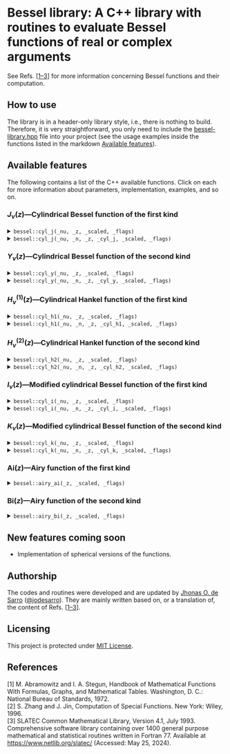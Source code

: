 # Bessel library: A C++ library with routines to evaluate Bessel functions of real or complex arguments

See Refs. [[1–3](#references)] for more information concerning Bessel functions and their computation.

## How to use

The library is in a header-only library style, i.e., there is nothing to build. Therefore, it is very straightforward, you only need to include the <a href="bessel-library.hpp">bessel-library.hpp</a> file into your project (see the usage examples inside the functions listed in the markdown [Available features](#available-features)).

## Available features

The following contains a list of the C++ available functions. Click on each for more information about parameters, implementation, examples, and so on.

### _J_<sub>_ν_</sub>(_z_)—Cylindrical Bessel function of the first kind

<details>
<summary><code>bessel::cyl_j(_nu, _z, _scaled, _flags)</code></summary>
  
- **Description:** Calculation of _cylindrical Bessel function of the first kind_ of integer or real order $\nu$ and real or complex argument $z$, that is, $J_\nu(z)$.
- **Input parameters:**
  - `_nu`: Integer or real order $\nu$ in `T1` type, with `T1` being `int`, `float` or `double`.
  - `_z`: Real argument $z$ in `T2` type, or complex argument $z$ in `std::complex<T2>` form, with `T2` being `float` or `double`.
  - `_scaled`: Optional `bool` parameter. If `true`, returns a scaled version of the result (see Output topic below).
  - `_flags`: Optional `bool` parameter. If `true`, print error and warning messages.
- **Output:** For real $z$, it returns $J_\nu(z)$ in `T2` type; for complex $z$, the complex value of $J_\nu(z)$ in `std::complex<T2>` form.  If `_scaled = true`, it returns $J_\nu(z)\textrm{ }e^{-|\text{Im}(z)|}$.
- **Implementation:** In general, the routine is based on the D. E. Amos Fortran 77 routines of the SLATEC library [[3](#references)]. Such Fortran routines, and all their dependencies, were carefully translated to be used in this library. Negative orders are handled by Eqs. (5.4.2) and (5.5.4) of Ref. [[2](#references)] for, respectively, $\nu \in \mathtt{Z}$ and $\nu \notin \mathtt{Z}$; in the latter case, it yields $\infty+i\infty$ when $|z|=0$.
- **Usage example:**
    ```cpp
    #include <iostream>
    #include "bessel-library.hpp"
    
    int main()
    {
     // Declaration of variables
     double nu = 3.5;
     std::complex<double> z = std::complex<double>(1.0, 2.3);
     std::complex<double> result;
     std::complex<double> scaled_result;
     
     // Calculation of a function
     result = bessel::cyl_j( nu, z );
    
     // Alternative calculation with flags
     result = bessel::cyl_j( nu, z, false, true );
    
     // Calculation of the scaled version
     scaled_result = bessel::cyl_j( nu, z, true );
    
     // Printing the results
     std::cout << result << std::endl;
     std::cout << scaled_result;
    }
    ```
</details>

<details>
  <summary><code>bessel::cyl_j(_nu, _n, _z, _cyl_j, _scaled, _flags)</code></summary>
  
  - **Description:** Concomitant calculation of a number $n \geq 1$ of _cylindrical Bessel functions of the first kind_ of integer or real orders $\nu+k-1$, where $k=1,2,...,n$, and real or complex argument $z$, that is, the sequence $J_\nu(z), J_{\nu+1}(z), ..., J_{\nu+n-1}(z)$.
  - **Input parameters:**
    - `_nu`: Integer or real initial order $\nu$ of the sequence in `T1` type, `T1` being `int`, `float` or `double`.
    - `_n`: Integer greater than zero number $n$ in `int` type.
    - `_z`: Real argument $z$ in `T2` type, or complex argument $z$ in `std::complex<T2>` form, with `T2` being `float` or `double`.
    - `_cyl_j`: Empty array of size `_n`, to sequentially store $J_{\nu+k-1}(z)$ for $k=1,2,...,n$, in `T2` type for real $z$ or in `std::complex<T2>` form for complex $z$.
    - `_scaled`: Optional `bool` parameter. If `true`, returns a scaled version of the result (see Output topic below).
    - `_flags`: Optional `bool` parameter. If `true`, print error and warning messages.
  - **Output:** For real $z$, the real values of $J_\nu(z)$, for $k=1,2,...,n$, are stored in the array `_cyl_j` in `T2` type; for complex $z$, the complex values of $J_{\nu+k-1}(z)$, for $k=1,2,...,n$, are stored in the array `_cyl_j` in `std::complex<T2>` form. If `_scaled = true`, $J_{\nu+k-1}(z)\textrm{ }e^{-|\text{Im}(z)|}$, for $k=1,2,...,n$, are stored.
  - **Implementation:** In general, the routine is based on the D. E. Amos Fortran 77 routines of the SLATEC library [[3](#references)]. Such Fortran routines, and all their dependencies, were carefully translated to be used in this library. Negative orders are handled by Eqs. (5.4.2) and (5.5.4) of Ref. [[2](#references)] for, respectively, $\nu \in \mathtt{Z}$ and $\nu \notin \mathtt{Z}$; in the latter case, it yields $\infty+i\infty$ when $|z|=0$.
  - **Usage example:**
    ```cpp
    #include <iostream>
    #include "bessel-library.hpp"
  
    int main()
    {
      // Declaration of variables
      double nu = -1.7;
      std::complex<double> z = std::complex<double>(1.2, 5.3);
      std::complex<double> results [3];
      std::complex<double> scaled_results [3];
      
      // Calculation of functions
      bessel::cyl_j( nu, 3, z, results );
  
      // Alternative calculation with flags
      bessel::cyl_j( nu, 3, z, results, false, true );
  
      // Calculation of the scaled versions
      bessel::cyl_j( nu, 3, z, scaled_results, true );
  
      // Printing the results
      std::cout << results[0] << ", " << results[1] << ", " << results[2] << std::endl;
      std::cout << scaled_results[0] << ", " << scaled_results[1] << ", " << scaled_results[2];
    }
    ```
</details>

### _Y_<sub>_ν_</sub>(_z_)—Cylindrical Bessel function of the second kind

<details>
  <summary><code>bessel::cyl_y(_nu, _z, _scaled, _flags)</code></summary>
  
  - **Description:** Calculation of _cylindrical Bessel function of the second kind_ of integer or real order $\nu$ and real or complex argument $z$, that is, $Y_\nu(z)$. Such function is also known as _Weber function_ or _Neumann function_, and sometimes written as $N_\nu(z)$.
  - **Input parameters:**
    - `_nu`: Integer or real order $\nu$ in `T1` type, with `T1` being `int`, `float` or `double`.
    - `_z`: Real argument $z$ in `T2` type, or complex argument $z$ in `std::complex<T2>` form, with `T2` being `float` or `double`.
    - `_scaled`: Optional `bool` parameter. If `true`, returns a scaled version of the result (see Output topic below).
    - `_flags`: Optional `bool` parameter. If `true`, print error and warning messages.
  - **Output:** For real $z$, it returns $Y_\nu(z)$ in `T2` type; for complex $z$, the complex value of $Y_\nu(z)$ in `std::complex<T2>` form.  If `_scaled = true`, it returns $Y_\nu(z)\textrm{ }e^{-|\text{Im}(z)|}$.
  - **Implementation:** In general, the routine is based on the D. E. Amos Fortran 77 routines of the SLATEC library [[3](#references)]. Such Fortran routines, and all their dependencies, were carefully translated to be used in this library. Negative orders are handled by Eqs. (5.4.2) and (5.5.4) of Ref. [[2](#references)] for, respectively, $\nu \in \mathtt{Z}$ and $\nu \notin \mathtt{Z}$. When $|z|=0$, it yields $-\infty$ if $\nu=0$, or $\infty+i\infty$ otherwise.
  - **Usage example:**
    ```cpp
    #include <iostream>
    #include "bessel-library.hpp"
  
    int main()
    {
      // Declaration of variables
      double nu = 3.5;
      std::complex<double> z = std::complex<double>(1.0, 2.3);
      std::complex<double> result;
      std::complex<double> scaled_result;
    
      // Calculation of a function
      result = bessel::cyl_y( nu, z );
    
      // Alternative calculation with flags
      result = bessel::cyl_y( nu, z, false, true );
  
      // Calculation of the scaled version
      scaled_result = bessel::cyl_y( nu, z, true );
      
      // Printing the results
      std::cout << result << std::endl;
      std::cout << scaled_result;
    }
    ```
</details>

<details>
  <summary><code>bessel::cyl_y(_nu, _n, _z, _cyl_y, _scaled, _flags)</code></summary>
  
  - **Description:** Concomitant calculation of a number $n \geq 1$ of _cylindrical Bessel functions of the second kind_ of integer or real orders $\nu+k-1$, where $k=1,2,...,n$, and real or complex argument $z$, that is, the sequence $Y_\nu(z), Y_{\nu+1}(z), ..., Y_{\nu+n-1}(z)$. Such functions are also known as _Weber functions_ or _Neumann functions_.
  - **Input parameters:**
    - `_nu`: Integer or real initial order $\nu$ of the sequence in `T1` type, `T1` being `int`, `float` or `double`.
    - `_n`: Integer greater than zero number $n$ in `int` type.
    - `_z`: Real argument $z$ in `T2` type, or complex argument $z$ in `std::complex<T2>` form, with `T2` being `float` or `double`.
    - `_cyl_y`: Empty array of size `_n`, to sequentially store $Y_{\nu+k-1}(z)$ for $k=1,2,...,n$, in `T2` type for real $z$ or in `std::complex<T2>` form for complex $z$.
    - `_scaled`: Optional `bool` parameter. If `true`, returns a scaled version of the result (see Output topic below).
    - `_flags`: Optional `bool` parameter. If `true`, print error and warning messages.
  - **Output:** For real $z$, the real values of $Y_\nu(z)$, for $k=1,2,...,n$, are stored in the array `_cyl_y` in `T2` type; for complex $z$, the complex values of $Y_{\nu+k-1}(z)$, for $k=1,2,...,n$, are stored in the array `_cyl_y` in `std::complex<T2>` form. If `_scaled = true`, $Y_{\nu+k-1}(z)\textrm{ }e^{-|\text{Im}(z)|}$, for $k=1,2,...,n$, are stored.
  - **Implementation:** In general, the routine is based on the D. E. Amos Fortran 77 routines of the SLATEC library [[3](#references)]. Such Fortran routines, and all their dependencies, were carefully translated to be used in this library. Negative orders are handled by Eqs. (5.4.2) and (5.5.4) of Ref. [[2](#references)] for, respectively, $\nu \in \mathtt{Z}$ and $\nu \notin \mathtt{Z}$. When $|z|=0$, it yields $-\infty$ if $\nu=0$, or $\infty+i\infty$ otherwise.
  - **Usage example:**
    ```cpp
    #include <iostream>
    #include "bessel-library.hpp"
  
    int main()
    {
      // Declaration of variables
      double nu = -1.7;
      std::complex<double> z = std::complex<double>(1.2, 5.3);
      std::complex<double> results [3];
      std::complex<double> scaled_results [3];
      
      // Calculation of functions
      bessel::cyl_y( nu, 3, z, results );
  
      // Alternative calculation with flags
      bessel::cyl_y( nu, 3, z, results, false, true );
  
      // Calculation of the scaled versions
      bessel::cyl_y( nu, 3, z, scaled_results, true );
  
      // Printing the results
      std::cout << results[0] << ", " << results[1] << ", " << results[2] << std::endl;
      std::cout << scaled_results[0] << ", " << scaled_results[1] << ", " << scaled_results[2];
    }
    ```
</details>

### _H_<sub>_ν_</sub><sup>(1)</sup>(_z_)—Cylindrical Hankel function of the first kind

<details>
<summary><code>bessel::cyl_h1(_nu, _z, _scaled, _flags)</code></summary>
  
- **Description:** Calculation of _cylindrical Hankel function of the first kind_ of integer or real order $\nu$ and real or complex argument $z$, that is, $H_\nu^{(1)}(z)$. Hankel functions are also known as _Bessel function of the third kind_.
- **Input parameters:**
  - `_nu`: Integer or real order $\nu$ in `T1` type, with `T1` being `int`, `float` or `double`.
  - `_z`: Real argument $z$ in `T2` type, or complex argument $z$ in `std::complex<T2>` form, with `T2` being `float` or `double`.
  - `_scaled`: Optional `bool` parameter. If `true`, returns a scaled version of the result (see Output topic below).
  - `_flags`: Optional `bool` parameter. If `true`, print error and warning messages.
- **Output:** For real $z$, it returns  $H_\nu^{(1)}(z)$ in `T2` type; for complex $z$, the complex value of  $H_\nu^{(1)}(z)$ in `std::complex<T2>` form.  If `_scaled = true`, it returns  $H_\nu^{(1)}(z)\textrm{ }e^{-iz}$.
- **Implementation:** In general, the routine is based on the D. E. Amos Fortran 77 routines of the SLATEC library [[3](#references)]. Such Fortran routines, and all their dependencies, were carefully translated to be used in this library. Negative orders are handled by Eq. (9.1.6) of Ref. [[1](#references)]. It yields $\infty+i\infty$ when $|z|=0$.
- **Usage example:**
    ```cpp
    #include <iostream>
    #include "bessel-library.hpp"
    
    int main()
    {
     // Declaration of variables
     double nu = 3.5;
     std::complex<double> z = std::complex<double>(1.0, 2.3);
     std::complex<double> result;
     std::complex<double> scaled_result;
     
     // Calculation of a function
     result = bessel::cyl_h1( nu, z );
    
     // Alternative calculation with flags
     result = bessel::cyl_h1( nu, z, false, true );
    
     // Calculation of the scaled version
     scaled_result = bessel::cyl_h1( nu, z, true );
    
     // Printing the results
     std::cout << result << std::endl;
     std::cout << scaled_result;
    }
    ```
</details>

<details>
  <summary><code>bessel::cyl_h1(_nu, _n, _z, _cyl_h1, _scaled, _flags)</code></summary>
  
  - **Description:** Concomitant calculation of a number $n \geq 1$ of _cylindrical Hankel functions of the first kind_ of integer or real orders $\nu+k-1$, where $k=1,2,...,n$, and real or complex argument $z$, that is, the sequence $H_\nu^{(1)}(z), H_{\nu+1}^{(1)}(z), ..., H_{\nu+n-1}^{(1)}(z)$. Hankel functions are also known as _Bessel function of the third kind_.
  - **Input parameters:**
    - `_nu`: Integer or real initial order $\nu$ of the sequence in `T1` type, `T1` being `int`, `float` or `double`.
    - `_n`: Integer greater than zero number $n$ in `int` type.
    - `_z`: Real argument $z$ in `T2` type, or complex argument $z$ in `std::complex<T2>` form, with `T2` being `float` or `double`.
    - `_cyl_h1`: Empty array of size `_n`, to sequentially store $H_{\nu+k-1}^{(1)}(z)$ for $k=1,2,...,n$, in `T2` type for real $z$ or in `std::complex<T2>` form for complex $z$.
    - `_scaled`: Optional `bool` parameter. If `true`, returns a scaled version of the result (see Output topic below).
    - `_flags`: Optional `bool` parameter. If `true`, print error and warning messages.
  - **Output:** For real $z$, the real values of $H_{\nu+k-1}^{(1)}(z)$, for $k=1,2,...,n$, are stored in the array `_cyl_h1` in `T2` type; for complex $z$, the complex values of $H_{\nu+k-1}^{(1)}(z)$, for $k=1,2,...,n$, are stored in the array `_cyl_h1` in `std::complex<T2>` form. If `_scaled = true`, $H_{\nu+k-1}^{(1)}(z)\textrm{ }e^{-iz}$, for $k=1,2,...,n$, are stored.
  - **Implementation:** In general, the routine is based on the D. E. Amos Fortran 77 routines of the SLATEC library [[3](#references)]. Such Fortran routines, and all their dependencies, were carefully translated to be used in this library. Negative orders are handled by Eq. (9.1.6) of Ref. [[1](#references)]. It yields $\infty+i\infty$ when $|z|=0$.
  - **Usage example:**
    ```cpp
    #include <iostream>
    #include "bessel-library.hpp"
  
    int main()
    {
      // Declaration of variables
      double nu = -1.7;
      std::complex<double> z = std::complex<double>(1.2, 5.3);
      std::complex<double> results [3];
      std::complex<double> scaled_results [3];
      
      // Calculation of functions
      bessel::cyl_h1( nu, 3, z, results );
  
      // Alternative calculation with flags
      bessel::cyl_h1( nu, 3, z, results, false, true );
  
      // Calculation of the scaled versions
      bessel::cyl_h1( nu, 3, z, scaled_results, true );
  
      // Printing the results
      std::cout << results[0] << ", " << results[1] << ", " << results[2] << std::endl;
      std::cout << scaled_results[0] << ", " << scaled_results[1] << ", " << scaled_results[2];
    }
    ```
</details>

### _H_<sub>_ν_</sub><sup>(2)</sup>(_z_)—Cylindrical Hankel function of the second kind

<details>
<summary><code>bessel::cyl_h2(_nu, _z, _scaled, _flags)</code></summary>
  
- **Description:** Calculation of _cylindrical Hankel function of the second kind_ of integer or real order $\nu$ and real or complex argument $z$, that is, $H_\nu^{(2)}(z)$. Hankel functions are also known as _Bessel function of the third kind_.
- **Input parameters:**
  - `_nu`: Integer or real order $\nu$ in `T1` type, with `T1` being `int`, `float` or `double`.
  - `_z`: Real argument $z$ in `T2` type, or complex argument $z$ in `std::complex<T2>` form, with `T2` being `float` or `double`.
  - `_scaled`: Optional `bool` parameter. If `true`, returns a scaled version of the result (see Output topic below).
  - `_flags`: Optional `bool` parameter. If `true`, print error and warning messages.
- **Output:** For real $z$, it returns  $H_\nu^{(2)}(z)$ in `T2` type; for complex $z$, the complex value of  $H_\nu^{(2)}(z)$ in `std::complex<T2>` form.  If `_scaled = true`, it returns  $H_\nu^{(2)}(z)\textrm{ }e^{iz}$.
- **Implementation:** In general, the routine is based on the D. E. Amos Fortran 77 routines of the SLATEC library [[3](#references)]. Such Fortran routines, and all their dependencies, were carefully translated to be used in this library. Negative orders are handled by Eq. (9.1.6) of Ref. [[1](#references)]. It yields $\infty+i\infty$ when $|z|=0$.
- **Usage example:**
    ```cpp
    #include <iostream>
    #include "bessel-library.hpp"
    
    int main()
    {
     // Declaration of variables
     double nu = 3.5;
     std::complex<double> z = std::complex<double>(1.0, 2.3);
     std::complex<double> result;
     std::complex<double> scaled_result;
     
     // Calculation of a function
     result = bessel::cyl_h2( nu, z );
    
     // Alternative calculation with flags
     result = bessel::cyl_h2( nu, z, false, true );
    
     // Calculation of the scaled version
     scaled_result = bessel::cyl_h2( nu, z, true );
    
     // Printing the results
     std::cout << result << std::endl;
     std::cout << scaled_result;
    }
    ```
</details>

<details>
  <summary><code>bessel::cyl_h2(_nu, _n, _z, _cyl_h2, _scaled, _flags)</code></summary>
  
  - **Description:** Concomitant calculation of a number $n \geq 1$ of _cylindrical Hankel functions of the second kind_ of integer or real orders $\nu+k-1$, where $k=1,2,...,n$, and real or complex argument $z$, that is, the sequence $H_\nu^{(2)}(z), H_{\nu+1}^{(2)}(z), ..., H_{\nu+n-1}^{(2)}(z)$. Hankel functions are also known as _Bessel function of the third kind_.
  - **Input parameters:**
    - `_nu`: Integer or real initial order $\nu$ of the sequence in `T1` type, `T1` being `int`, `float` or `double`.
    - `_n`: Integer greater than zero number $n$ in `int` type.
    - `_z`: Real argument $z$ in `T2` type, or complex argument $z$ in `std::complex<T2>` form, with `T2` being `float` or `double`.
    - `_cyl_h2`: Empty array of size `_n`, to sequentially store $H_{\nu+k-1}^{(2)}(z)$ for $k=1,2,...,n$, in `T2` type for real $z$ or in `std::complex<T2>` form for complex $z$.
    - `_scaled`: Optional `bool` parameter. If `true`, returns a scaled version of the result (see Output topic below).
    - `_flags`: Optional `bool` parameter. If `true`, print error and warning messages.
  - **Output:** For real $z$, the real values of $H_{\nu+k-1}^{(2)}(z)$, for $k=1,2,...,n$, are stored in the array `_cyl_h2` in `T2` type; for complex $z$, the complex values of $H_{\nu+k-1}^{(2)}(z)$, for $k=1,2,...,n$, are stored in the array `_cyl_h2` in `std::complex<T2>` form. If `_scaled = true`, $H_{\nu+k-1}^{(2)}(z)\textrm{ }e^{iz}$, for $k=1,2,...,n$, are stored.
  - **Implementation:** In general, the routine is based on the D. E. Amos Fortran 77 routines of the SLATEC library [[3](#references)]. Such Fortran routines, and all their dependencies, were carefully translated to be used in this library. Negative orders are handled by Eq. (9.1.6) of Ref. [[1](#references)]. It yields $\infty+i\infty$ when $|z|=0$.
  - **Usage example:**
    ```cpp
    #include <iostream>
    #include "bessel-library.hpp"
  
    int main()
    {
      // Declaration of variables
      double nu = -1.7;
      std::complex<double> z = std::complex<double>(1.2, 5.3);
      std::complex<double> results [3];
      std::complex<double> scaled_results [3];
      
      // Calculation of functions
      bessel::cyl_h2( nu, 3, z, results );
  
      // Alternative calculation with flags
      bessel::cyl_h2( nu, 3, z, results, false, true );
  
      // Calculation of the scaled versions
      bessel::cyl_h2( nu, 3, z, scaled_results, true );
  
      // Printing the results
      std::cout << results[0] << ", " << results[1] << ", " << results[2] << std::endl;
      std::cout << scaled_results[0] << ", " << scaled_results[1] << ", " << scaled_results[2];
    }
    ```
</details>

### _I_<sub>_ν_</sub>(_z_)—Modified cylindrical Bessel function of the first kind

<details>
<summary><code>bessel::cyl_i(_nu, _z, _scaled, _flags)</code></summary>
  
- **Description:** Calculation of _modified cylindrical Bessel function of the first kind_ of integer or real order $\nu$ and real or complex argument $z$, that is, $I_\nu(z)$. Such function is also known as _cylindrical Bessel function of imaginary argument_ or sometimes as _hyperbolic Bessel function_.
- **Input parameters:**
  - `_nu`: Integer or real order $\nu$ in `T1` type, with `T1` being `int`, `float` or `double`.
  - `_z`: Real argument $z$ in `T2` type, or complex argument $z$ in `std::complex<T2>` form, with `T2` being `float` or `double`.
  - `_scaled`: Optional `bool` parameter. If `true`, returns a scaled version of the result (see Output topic below).
  - `_flags`: Optional `bool` parameter. If `true`, print error and warning messages.
- **Output:** For real $z$, it returns $I_\nu(z)$ in `T2` type; for complex $z$, the complex value of $I_\nu(z)$ in `std::complex<T2>` form.  If `_scaled = true`, it returns $I_\nu(z)\textrm{ }e^{-|\text{Re}(z)|}$.
- **Implementation:** In general, the routine is based on the D. E. Amos Fortran 77 routines of the SLATEC library [[3](#references)]. Such Fortran routines, and all their dependencies, were carefully translated to be used in this library. Negative orders are handled by Eqs. (6.1.5) and (6.5.4) of Ref. [[2](#references)] for, respectively, $\nu \in \mathtt{Z}$ and $\nu \notin \mathtt{Z}$; in the latter case, it yields $\infty+i\infty$ when $|z|=0$.
- **Usage example:**
    ```cpp
    #include <iostream>
    #include "bessel-library.hpp"
    
    int main()
    {
     // Declaration of variables
     double nu = 3.5;
     std::complex<double> z = std::complex<double>(1.0, 2.3);
     std::complex<double> result;
     std::complex<double> scaled_result;
     
     // Calculation of a function
     result = bessel::cyl_i( nu, z );
    
     // Alternative calculation with flags
     result = bessel::cyl_i( nu, z, false, true );
    
     // Calculation of the scaled version
     scaled_result = bessel::cyl_i( nu, z, true );
    
     // Printing the results
     std::cout << result << std::endl;
     std::cout << scaled_result;
    }
    ```
</details>

<details>
  <summary><code>bessel::cyl_i(_nu, _n, _z, _cyl_i, _scaled, _flags)</code></summary>
  
  - **Description:** Concomitant calculation of a number $n \geq 1$ of _modified cylindrical Bessel functions of the first kind_ of integer or real orders $\nu+k-1$, where $k=1,2,...,n$, and real or complex argument $z$, that is, the sequence $I_\nu(z), I_{\nu+1}(z), ..., I_{\nu+n-1}(z)$. Such functions are also known as _cylindrical Bessel functions of imaginary argument_ or sometimes as _hyperbolic Bessel functions_.
  - **Input parameters:**
    - `_nu`: Integer or real initial order $\nu$ of the sequence in `T1` type, `T1` being `int`, `float` or `double`.
    - `_n`: Integer greater than zero number $n$ in `int` type.
    - `_z`: Real argument $z$ in `T2` type, or complex argument $z$ in `std::complex<T2>` form, with `T2` being `float` or `double`.
    - `_cyl_i`: Empty array of size `_n`, to sequentially store $I_{\nu+k-1}(z)$ for $k=1,2,...,n$, in `T2` type for real $z$ or in `std::complex<T2>` form for complex $z$.
    - `_scaled`: Optional `bool` parameter. If `true`, returns a scaled version of the result (see Output topic below).
    - `_flags`: Optional `bool` parameter. If `true`, print error and warning messages.
  - **Output:** For real $z$, the real values of $I_\nu(z)$, for $k=1,2,...,n$, are stored in the array `_cyl_i` in `T2` type; for complex $z$, the complex values of $I_{\nu+k-1}(z)$, for $k=1,2,...,n$, are stored in the array `_cyl_i` in `std::complex<T2>` form. If `_scaled = true`, $I_{\nu+k-1}(z)\textrm{ }e^{-|\text{Re}(z)|}$, for $k=1,2,...,n$, are stored.
  - **Implementation:** In general, the routine is based on the D. E. Amos Fortran 77 routines of the SLATEC library [[3](#references)]. Such Fortran routines, and all their dependencies, were carefully translated to be used in this library. Negative orders are handled by Eqs. (6.1.5) and (6.5.4) of Ref. [[2](#references)] for, respectively, $\nu \in \mathtt{Z}$ and $\nu \notin \mathtt{Z}$; in the latter case, it yields $\infty+i\infty$ when $|z|=0$.
  - **Usage example:**
    ```cpp
    #include <iostream>
    #include "bessel-library.hpp"
  
    int main()
    {
      // Declaration of variables
      double nu = -1.7;
      std::complex<double> z = std::complex<double>(1.2, 5.3);
      std::complex<double> results [3];
      std::complex<double> scaled_results [3];
      
      // Calculation of functions
      bessel::cyl_i( nu, 3, z, results );
  
      // Alternative calculation with flags
      bessel::cyl_i( nu, 3, z, results, false, true );
  
      // Calculation of the scaled versions
      bessel::cyl_i( nu, 3, z, scaled_results, true );
  
      // Printing the results
      std::cout << results[0] << ", " << results[1] << ", " << results[2] << std::endl;
      std::cout << scaled_results[0] << ", " << scaled_results[1] << ", " << scaled_results[2];
    }
    ```
</details>

### _K_<sub>_ν_</sub>(_z_)—Modified cylindrical Bessel function of the second kind

<details>
  <summary><code>bessel::cyl_k(_nu, _z, _scaled, _flags)</code></summary>
  
  - **Description:** Calculation of _modified cylindrical Bessel function of the second kind_ of integer or real order $\nu$ and real or complex argument $z$, that is, $K_\nu(z)$. Such function is also known as _Basset function_ or _MacDonald function_.
  - **Input parameters:**
    - `_nu`: Integer or real order $\nu$ in `T1` type, with `T1` being `int`, `float` or `double`.
    - `_z`: Real argument $z$ in `T2` type, or complex argument $z$ in `std::complex<T2>` form, with `T2` being `float` or `double`.
    - `_scaled`: Optional `bool` parameter. If `true`, returns a scaled version of the result (see Output topic below).
    - `_flags`: Optional `bool` parameter. If `true`, print error and warning messages.
  - **Output:** For real $z$, it returns $K_\nu(z)$ in `T2` type; for complex $z$, the complex value of $K_\nu(z)$ in `std::complex<T2>` form.  If `_scaled = true`, it returns $K_\nu(z)\textrm{ }e^{z}$.
  - **Implementation:** In general, the routine is based on the D. E. Amos Fortran 77 routines of the SLATEC library [[3](#references)]. Such Fortran routines, and all their dependencies, were carefully translated to be used in this library. Negative orders are handled by Eqs. (6.5.5) of Ref. [[2](#references)]. When $|z|=0$, it yields $\infty$ if $\nu=0$, or $\infty+i\infty$ otherwise.
  - **Usage example:**
    ```cpp
    #include <iostream>
    #include "bessel-library.hpp"
  
    int main()
    {
      // Declaration of variables
      double nu = 3.5;
      std::complex<double> z = std::complex<double>(1.0, 2.3);
      std::complex<double> result;
      std::complex<double> scaled_result;
    
      // Calculation of a function
      result = bessel::cyl_k( nu, z );
    
      // Alternative calculation with flags
      result = bessel::cyl_k( nu, z, false, true );
  
      // Calculation of the scaled version
      scaled_result = bessel::cyl_k( nu, z, true );
      
      // Printing the results
      std::cout << result << std::endl;
      std::cout << scaled_result;
    }
    ```
</details>

<details>
  <summary><code>bessel::cyl_k(_nu, _n, _z, _cyl_k, _scaled, _flags)</code></summary>

  - **Description:** Concomitant calculation of a number $n \geq 1$ of _modified cylindrical Bessel functions of the second kind_ of integer or real orders $\nu+k-1$, where $k=1,2,...,n$, and real or complex argument $z$, that is, the sequence $K_\nu(z), K_{\nu+1}(z), ..., K_{\nu+n-1}(z)$. Such functions are also known as _Basset functions_ or _MacDonald functions_.
  - **Input parameters:**
    - `_nu`: Integer or real initial order $\nu$ of the sequence in `T1` type, `T1` being `int`, `float` or `double`.
    - `_n`: Integer greater than zero number $n$ in `int` type.
    - `_z`: Real argument $z$ in `T2` type, or complex argument $z$ in `std::complex<T2>` form, with `T2` being `float` or `double`.
    - `_cyl_k`: Empty array of size `_n`, to sequentially store $K_{\nu+k-1}(z)$ for $k=1,2,...,n$, in `T2` type for real $z$ or in `std::complex<T2>` form for complex $z$.
    - `_scaled`: Optional `bool` parameter. If `true`, returns a scaled version of the result (see Output topic below).
    - `_flags`: Optional `bool` parameter. If `true`, print error and warning messages.
  - **Output:** For real $z$, the real values of $K_\nu(z)$, for $k=1,2,...,n$, are stored in the array `_cyl_k` in `T2` type; for complex $z$, the complex values of $K_{\nu+k-1}(z)$, for $k=1,2,...,n$, are stored in the array `_cyl_k` in `std::complex<T2>` form. If `_scaled = true`, $K_{\nu+k-1}(z)\textrm{ }e^{z}$, for $k=1,2,...,n$, are stored.
  - **Implementation:** In general, the routine is based on the D. E. Amos Fortran 77 routines of the SLATEC library [[3](#references)]. Such Fortran routines, and all their dependencies, were carefully translated to be used in this library. Negative orders are handled by Eqs. (6.5.5) of Ref. [[2](#references)]. When $|z|=0$, it yields $\infty$ if $\nu=0$, or $\infty+i\infty$ otherwise.
  - **Usage example:**
    ```cpp
    #include <iostream>
    #include "bessel-library.hpp"

    int main()
    {
      // Declaration of variables
      double nu = -1.7;
      std::complex<double> z = std::complex<double>(1.2, 5.3);
      std::complex<double> results [3];
      std::complex<double> scaled_results [3];
      
      // Calculation of functions
      bessel::cyl_k( nu, 3, z, results );

      // Alternative calculation with flags
      bessel::cyl_k( nu, 3, z, results, false, true );

      // Calculation of the scaled versions
      bessel::cyl_k( nu, 3, z, scaled_results, true );

      // Printing the results
      std::cout << results[0] << ", " << results[1] << ", " << results[2] << std::endl;
      std::cout << scaled_results[0] << ", " << scaled_results[1] << ", " << scaled_results[2];
    }
    ```
</details>

### Ai(_z_)—Airy function of the first kind

<details>
  <summary><code>bessel::airy_ai(_z, _scaled, _flags)</code></summary>
  
  - **Description:** Calculation of _Airy function of the first kind_ of real or complex argument $z$, that is, $\textrm{Ai}(z)$.
  - **Input parameters:**
    - `_z`: Real argument $z$ in `T1` type, or complex argument $z$ in `std::complex<T1>` form, with `T1` being `float` or `double`.
    - `_scaled`: Optional `bool` parameter. If `true`, returns a scaled version of the result (see Output topic below).
    - `_flags`: Optional `bool` parameter. If `true`, print error and warning messages.
  - **Output:** For real $z$, it returns $\textrm{Ai}(z)$ in `T1` type; for complex $z$, the complex value of $\textrm{Ai}(z)$ in `std::complex<T1>` form.  If `_scaled = true`, it returns $\textrm{Ai}(z)\textrm{ }e^{(2/3)z\sqrt{z}}$.
  - **Implementation:** In general, the routine is based on the D. E. Amos Fortran 77 routines of the SLATEC library [[3](#references)]. Such Fortran routines, and all their dependencies, were carefully translated to be used in this library.
  - **Usage example:**
    ```cpp
    #include <iostream>
    #include "bessel-library.hpp"
  
    int main()
    {
      // Declaration of variables
      std::complex<double> z = std::complex<double>(1.0, 2.3);
      std::complex<double> result;
      std::complex<double> scaled_result;
    
      // Calculation of a function
      result = bessel::airy_ai( z );
    
      // Alternative calculation with flags
      result = bessel::airy_ai( z, false, true );
  
      // Calculation of the scaled version
      scaled_result = bessel::airy_ai( z, true );
      
      // Printing the results
      std::cout << result << std::endl;
      std::cout << scaled_result;
    }
    ```
</details>

### Bi(_z_)—Airy function of the second kind

<details>
  <summary><code>bessel::airy_bi(_z, _scaled, _flags)</code></summary>
  
  - **Description:** Calculation of _Airy function of the second kind_ of real or complex argument $z$, that is, $\textrm{Bi}(z)$.
  - **Input parameters:**
    - `_z`: Real argument $z$ in `T1` type, or complex argument $z$ in `std::complex<T1>` form, with `T1` being `float` or `double`.
    - `_scaled`: Optional `bool` parameter. If `true`, returns a scaled version of the result (see Output topic below).
    - `_flags`: Optional `bool` parameter. If `true`, print error and warning messages.
  - **Output:** For real $z$, it returns $\textrm{Bi}(z)$ in `T1` type; for complex $z$, the complex value of $\textrm{Bi}(z)$ in `std::complex<T1>` form.  If `_scaled = true`, it returns $\textrm{Bi}(z)\textrm{ }e^{-|\textrm{Re}[(2/3)z\sqrt{z}]|}$.
  - **Implementation:** In general, the routine is based on the D. E. Amos Fortran 77 routines of the SLATEC library [[3](#references)]. Such Fortran routines, and all their dependencies, were carefully translated to be used in this library.
  - **Usage example:**
    ```cpp
    #include <iostream>
    #include "bessel-library.hpp"
  
    int main()
    {
      // Declaration of variables
      std::complex<double> z = std::complex<double>(1.0, 2.3);
      std::complex<double> result;
      std::complex<double> scaled_result;
    
      // Calculation of a function
      result = bessel::airy_bi( z );
    
      // Alternative calculation with flags
      result = bessel::airy_bi( z, false, true );
  
      // Calculation of the scaled version
      scaled_result = bessel::airy_bi( z, true );
      
      // Printing the results
      std::cout << result << std::endl;
      std::cout << scaled_result;
    }
    ```
</details>

## New features coming soon
  - Implementation of spherical versions of the functions.

## Authorship

The codes and routines were developed and are updated by <a href="https://www.researchgate.net/profile/Jhonas-de-Sarro">Jhonas O. de Sarro</a> ([@jodesarro]( https://github.com/jodesarro )). They are mainly written based on, or a translation of, the content of Refs. [[1–3](#references)].

## Licensing

This project is protected under <a href="LICENSE">MIT License</a>. 

## References

[1] M. Abramowitz and I. A. Stegun, Handbook of Mathematical Functions With Formulas, Graphs, and Mathematical Tables. Washington, D. C.: National Bureau of Standards, 1972.<br/>
[2] S. Zhang and J. Jin, Computation of Special Functions. New York: Wiley, 1996.<br/>
[3] SLATEC Common Mathematical Library, Version 4.1, July 1993. Comprehensive software library containing over 1400 general purpose mathematical and statistical routines written in Fortran 77. Available at https://www.netlib.org/slatec/ (Accessed: May 25, 2024).<br/>